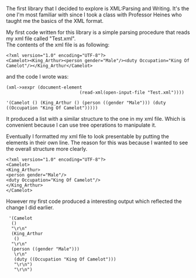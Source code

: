 The first library that I decided to explore is XML:Parsing and Writing. It's the one I'm most familiar with since I took a class with Professor Heines who taught me the basics of the XML format.

My first code written for this library is a simple parsing procedure that reads my xml file called "Test.xml".  
The contents of the xml file is as following:
```
<?xml version="1.0" encoding="UTF-8"?>
<Camelot><King_Arthur><person gender="Male"/><duty Occupation="King Of Camelot"/></King_Arthur</Camelot>
```

and the code I wrote was:
```
(xml->xexpr (document-element
                            (read-xml(open-input-file "Test.xml"))))
                            
'(Camelot () (King_Arthur () (person ((gender "Male"))) (duty ((Occupation "King Of Camelot")))))                        
```                            
It produced a list with a similar structure to the one in my xml file. Which is convenient because I can use tree operations to manipulate it.

Eventually I formatted my xml file to look presentable by putting the elements in their own line. The reason for this was because I wanted to see the overall structure more clearly.
```
<?xml version="1.0" encoding="UTF-8"?>
<Camelot>
<King_Arthur>
<person gender="Male"/>
<duty Occupation="King Of Camelot"/>
</King_Arthur>
</Camelot>
```

However my first code produced a interesting output which reflected the change I did earlier.

```
 '(Camelot
  ()
  "\r\n"
  (King_Arthur
   ()
  "\r\n"
  (person ((gender "Male")))
   \r\n"
   (duty ((Occupation "King Of Camelot")))
   "\r\n")
   "\r\n")
  ```



